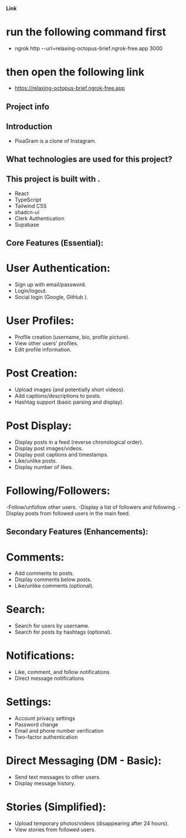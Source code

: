 #### Link

# run the following command first

- ngrok http --url=relaxing-octopus-brief.ngrok-free.app 3000

# then open the following link

- https://relaxing-octopus-brief.ngrok-free.app

## Project info

## Introduction

- PixaGram is a clone of Instagram.

## What technologies are used for this project?

## This project is built with .

- React
- TypeScript
- Tailwind CSS
- shadcn-ui
- Clerk Authentication
- Supabase

## Core Features (Essential):

# User Authentication:

- Sign up with email/password.
- Login/logout.
- Social login (Google, GitHub ).

# User Profiles:

- Profile creation (username, bio, profile picture).
- View other users' profiles.
- Edit profile information.

# Post Creation:

- Upload images (and potentially short videos).
- Add captions/descriptions to posts.
- Hashtag support (basic parsing and display).

# Post Display:

- Display posts in a feed (reverse chronological order).
- Display post images/videos.
- Display post captions and timestamps.
- Like/unlike posts.
- Display number of likes.

# Following/Followers:

-Follow/unfollow other users.
-Display a list of followers and following.
-Display posts from followed users in the main feed.

## Secondary Features (Enhancements):

# Comments:

- Add comments to posts.
- Display comments below posts.
- Like/unlike comments (optional).

# Search:

- Search for users by username.
- Search for posts by hashtags (optional).

# Notifications:

- Like, comment, and follow notifications
- Direct message notifications

# Settings:

- Account privacy settings
- Password change
- Email and phone number verification
- Two-factor authentication

# Direct Messaging (DM - Basic):

- Send text messages to other users.
- Display message history.

# Stories (Simplified):

- Upload temporary photos/videos (disappearing after 24 hours).
- View stories from followed users.
